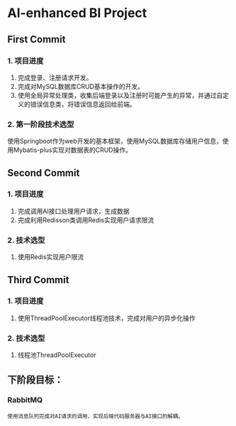 # AI-enhanced BI Project
## First Commit
  ### 1. 项目进度
   1. 完成登录、注册请求开发。
   2. 完成对MySQL数据库CRUD基本操作的开发。
   3. 使用全局异常处理类，收集后端登录以及注册时可能产生的异常，并通过自定义的错误信息类，将错误信息返回给前端。
 ### 2. 第一阶段技术选型
   使用Springboot作为web开发的基本框架，使用MySQL数据库存储用户信息，使用Mybatis-plus实现对数据表的CRUD操作。
## Second Commit
 ### 1. 项目进度
   1. 完成调用AI接口处理用户请求，生成数据
   2. 完成利用Redisson类调用Redis实现用户请求限流
 ### 2. 技术选型
   1. 使用Redis实现用户限流
## Third Commit
 ### 1. 项目进度
   1. 使用ThreadPoolExecutor线程池技术，完成对用户的异步化操作

### 2. 技术选型
   1. 线程池ThreadPoolExecutor
## 下阶段目标：
### RabbitMQ
    使用消息队列完成对AI请求的调用，实现后端代码服务器与AI接口的解耦。

